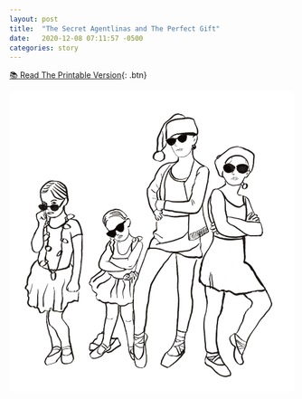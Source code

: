 ```yaml
---
layout: post
title:  "The Secret Agentlinas and The Perfect Gift"
date:   2020-12-08 07:11:57 -0500
categories: story
---
```


[📚 Read The Printable Version](/assets/perfect-gift/sal-perfect-gift.pdf){: .btn}

![](/assets/perfect-gift/cover.png)
